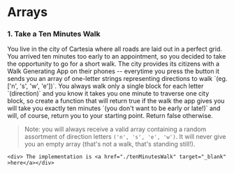 <h1>Arrays</h1>
<div>
    <h3 id="tenMinutesWalk">1. Take a Ten Minutes Walk</h3>

 <p>You live in the city of Cartesia where all roads are laid out in a perfect grid. You arrived ten minutes too early to an appointment, so you decided to take the opportunity to go for a short walk. The city provides its citizens with a Walk Generating App on their phones -- everytime you press the button it sends you an array of one-letter strings representing directions to walk `(eg. ['n', 's', 'w', 'e'])`. You always walk only a single block for each letter `(direction)` and you know it takes you one minute to traverse one city block, so create a function that will return true if the walk the app gives you will take you exactly ten minutes `(you don't want to be early or late!)` and will, of course, return you to your starting point. Return false otherwise.</p>

> Note: you will always receive a valid array containing a random assortment of direction letters `('n', 's', 'e', 'w')`. It will never give you an empty array (that's not a walk, that's standing still!).

    <div> The implementation is <a href="./tenMinutesWalk" target="_blank" >here</a></div>
</div>
